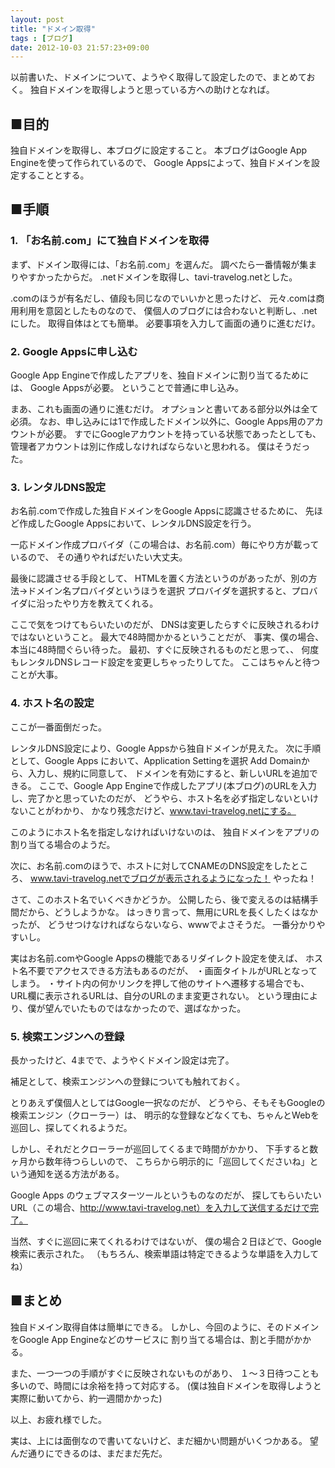 ```yaml
---
layout: post
title: "ドメイン取得"
tags : [ブログ]
date: 2012-10-03 21:57:23+09:00
---
```



以前書いた、ドメインについて、ようやく取得して設定したので、まとめておく。
独自ドメインを取得しようと思っている方への助けとなれば。


## ■目的

独自ドメインを取得し、本ブログに設定すること。
本ブログはGoogle App Engineを使って作られているので、
Google Appsによって、独自ドメインを設定することとする。


## ■手順
### 1. 「お名前.com」にて独自ドメインを取得

まず、ドメイン取得には、「お名前.com」を選んだ。
調べたら一番情報が集まりやすかったからだ。
.netドメインを取得し、tavi-travelog.netとした。

.comのほうが有名だし、値段も同じなのでいいかと思ったけど、
元々.comは商用利用を意図としたものなので、
僕個人のブログには合わないと判断し、.netにした。
取得自体はとても簡単。
必要事項を入力して画面の通りに進むだけ。




### 2. Google Appsに申し込む

Google App Engineで作成したアプリを、独自ドメインに割り当てるためには、
Google Appsが必要。
ということで普通に申し込み。

まあ、これも画面の通りに進むだけ。
オプションと書いてある部分以外は全て必須。
なお、申し込みには1で作成したドメイン以外に、Google Apps用のアカウントが必要。
すでにGoogleアカウントを持っている状態であったとしても、
管理者アカウントは別に作成しなければならないと思われる。
僕はそうだった。




### 3. レンタルDNS設定

お名前.comで作成した独自ドメインをGoogle Appsに認識させるために、
先ほど作成したGoogle Appsにおいて、レンタルDNS設定を行う。

一応ドメイン作成プロバイダ（この場合は、お名前.com）毎にやり方が載っているので、
その通りやればだいたい大丈夫。

最後に認識させる手段として、
HTMLを置く方法というのがあったが、別の方法->ドメイン名プロバイダというほうを選択
プロバイダを選択すると、プロバイダに沿ったやり方を教えてくれる。

ここで気をつけてもらいたいのだが、
DNSは変更したらすぐに反映されるわけではないということ。
最大で48時間かかるということだが、
事実、僕の場合、本当に48時間ぐらい待った。
最初、すぐに反映されるものだと思って、、
何度もレンタルDNSレコード設定を変更しちゃったりしてた。
ここはちゃんと待つことが大事。





### 4. ホスト名の設定

ここが一番面倒だった。

レンタルDNS設定により、Google Appsから独自ドメインが見えた。
次に手順として、Google Apps において、Application Settingを選択
Add Domainから、入力し、規約に同意して、
ドメインを有効にすると、新しいURLを追加できる。
ここで、Google App Engineで作成したアプリ(本ブログ)のURLを入力し、完了かと思っていたのだが、
どうやら、ホスト名を必ず指定しないといけないことがわかり、
かなり残念だけど、www.tavi-travelog.netにする。

このようにホスト名を指定しなければいけないのは、
独自ドメインをアプリの割り当てる場合のようだ。

次に、お名前.comのほうで、ホストに対してCNAMEのDNS設定をしたところ、
www.tavi-travelog.netでブログが表示されるようになった！
やったね！


さて、このホスト名でいくべきかどうか。
公開したら、後で変えるのは結構手間だから、どうしようかな。
はっきり言って、無用にURLを長くしたくはなかったが、
どうせつけなければならないなら、wwwでよさそうだ。
一番分かりやすいし。

実はお名前.comやGoogle Appsの機能であるリダイレクト設定を使えば、
ホスト名不要でアクセスできる方法もあるのだが、
・画面タイトルがURLとなってしまう。
・サイト内の何かリンクを押して他のサイトへ遷移する場合でも、
URL欄に表示されるURLは、自分のURLのまま変更されない。
という理由により、僕が望んでいたものではなかったので、選ばなかった。




### 5. 検索エンジンへの登録

長かったけど、4までで、ようやくドメイン設定は完了。

補足として、検索エンジンへの登録についても触れておく。

とりあえず僕個人としてはGoogle一択なのだが、
どうやら、そもそもGoogleの検索エンジン（クローラー）は、
明示的な登録などなくても、ちゃんとWebを巡回し、探してくれるようだ。

しかし、それだとクローラーが巡回してくるまで時間がかかり、
下手すると数ヶ月から数年待つらしいので、
こちらから明示的に「巡回してくださいね」という通知を送る方法がある。

Google Apps のウェブマスターツールというものなのだが、
探してもらいたいURL（この場合、http://www.tavi-travelog.net）を入力して送信するだけで完了。

当然、すぐに巡回に来てくれるわけではないが、
僕の場合２日ほどで、Google検索に表示された。
（もちろん、検索単語は特定できるような単語を入力してね）





## ■まとめ

独自ドメイン取得自体は簡単にできる。
しかし、今回のように、そのドメインをGoogle App Engineなどのサービスに
割り当てる場合は、割と手間がかかる。

また、一つ一つの手順がすぐに反映されないものがあり、
１〜３日待つことも多いので、時間には余裕を持って対応する。
(僕は独自ドメインを取得しようと実際に動いてから、約一週間かかった)

以上、お疲れ様でした。



実は、上には面倒なので書いてないけど、まだ細かい問題がいくつかある。
望んだ通りにできるのは、まだまだ先だ。
